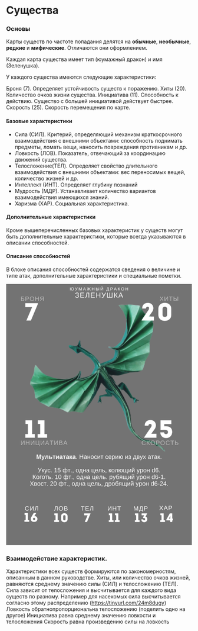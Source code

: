 # Существа

### Основы

Карты существ по частоте попадания делятся на **обычные**, **необычные**, **редкие** и **мифические**. Отличаются они оформлением. 

Каждая карта существа имеет тип (юумажный дракон) и имя (Зеленушка).

У каждого существа имеются следующие характеристики: 

Броня (7). Определяет устойчивость существ к поражению. 
Хиты (20). Количество очков жизни существа. 
Инициатива (11). Способность к действию. Существо с большей инициативой действует быстрее. 
Скорость (25). Скорость перемещения по карте. 

#### Базовые характеристики 
- Сила (СИЛ). Критерий, определяющий механизм краткосрочного взаимодействия с внешними объектами: способность поднимать предметы, ломать вещи, наносить повреждения противникам и др.
- Ловкость (ЛОВ). Показатель, отвечающий за координацию движений существа. 
- Телосложение(ТЕЛ). Определяет свойство длительного взаимодействия с внешними объектами: вес переносимых вещей, количество жизней и др. 
- Интеллект (ИНТ). Определяет глубину познаний 
- Мудрость (МДР). Устанавливает количество вариантов взаимодействия имеющихся знаний.
- Харизма (ХАР). Социальная характеристика.

#### Дополнительные характеристики

Кроме вышеперечисленных базовых характеристик у существ могут быть дополнительные характеристики, которые всегда указываются в описании способностей. 

#### Описание способностей 

В блоке описания способностей содержатся сведения о величине и типе атак, дополнительные характеристики и специальные пометки.  

![обычная карта существа](https://github.com/InsidetheHorizon/start/blob/c6b87312e7401b0f96189fb3820d4d31f31a9fd5/img/%D1%81%D1%83%D1%89%D1%83%D1%81%D1%82%D0%B2%D0%BE.png)

### Взаимодействие характеристик.

Характеристики всех существ формируются по закономерностям, описанным в данном руководстве. 
Хиты, или количество очков жизней, равняются среднему значению силы (СИЛ) и телосложению (ТЕЛ). 
Сила зависит от телосложения и высчитывается для каждого вида существ по разному. Например для насекомых сила высчитывается согласно этому распределению (https://tinyurl.com/24m8dugy)  
Ловкость обратнопропорциональна телосложению (поделить одно на другое)
Инициатива равна среднему значению ловкости и телосложения
Скорость равна произведению силы на ловкость 
